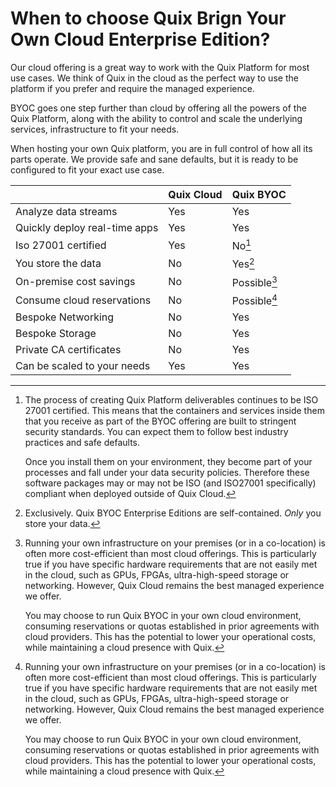 # When to choose Quix Brign Your Own Cloud Enterprise Edition?

Our cloud offering is a great way to work with the Quix Platform for most use cases. We think of Quix in the cloud as the perfect way to use the platform if you prefer and require the managed experience. 

BYOC goes one step further than cloud by offering all the powers of the Quix Platform, along with the ability to control and scale the underlying services, infrastructure to fit your needs. 

When hosting your own Quix platform, you are in full control of how all its parts operate. We provide safe and sane defaults, but it is ready to be configured to fit your exact use case.

| | Quix Cloud | Quix BYOC |
|----|----|----|
| Analyze data streams | Yes   | Yes |
| Quickly deploy real-time apps | Yes   | Yes |
| Iso 27001 certified | Yes   | No[^1] |
| You store the data | No | Yes[^2] |
| On-premise cost savings | No | Possible[^3] |
| Consume cloud reservations | No | Possible[^3] |
| Bespoke Networking | No | Yes |
| Bespoke Storage | No | Yes |
| Private CA certificates | No | Yes |
| Can be scaled to your needs | Yes | Yes |



[^1]:
    The process of creating Quix Platform deliverables continues to be ISO 27001 certified. This means that the containers and services inside them that you receive as part of the BYOC offering are built to stringent security standards. You can expect them to follow best industry practices and safe defaults. 
    
    Once you install them on your environment, they become part of your processes and fall under your data security policies. Therefore these software packages may or may not be ISO (and ISO27001 specifically) compliant when deployed outside of Quix Cloud.

[^2]:
    Exclusively. Quix BYOC Enterprise Editions are self-contained. _Only_ you store your data.

[^3]:
    Running your own infrastructure on your premises (or in a co-location) is often more cost-efficient than most cloud offerings. This is particularly true if you have specific hardware requirements that are not easily met in the cloud, such as GPUs, FPGAs, ultra-high-speed storage or networking. However, Quix Cloud remains the best managed experience we offer.

    You may choose to run Quix BYOC in your own cloud environment, consuming reservations or quotas established in prior agreements with cloud providers. This has the potential to lower your operational costs, while maintaining a cloud presence with Quix. 